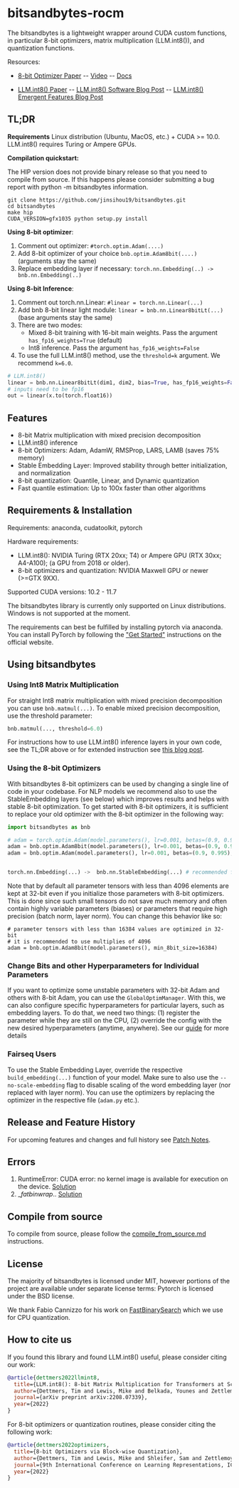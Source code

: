# bitsandbytes-rocm

The bitsandbytes is a lightweight wrapper around CUDA custom functions, in particular 8-bit optimizers, matrix multiplication (LLM.int8()), and quantization functions. 



Resources:
- [8-bit Optimizer Paper](https://arxiv.org/abs/2110.02861) --  [Video](https://www.youtube.com/watch?v=IxrlHAJtqKE) -- [Docs](https://bitsandbytes.readthedocs.io/en/latest/)

- [LLM.int8() Paper](https://arxiv.org/abs/2208.07339) -- [LLM.int8() Software Blog Post](https://huggingface.co/blog/hf-bitsandbytes-integration) -- [LLM.int8() Emergent Features Blog Post](https://timdettmers.com/2022/08/17/llm-int8-and-emergent-features/)

## TL;DR
**Requirements**
Linux distribution (Ubuntu, MacOS, etc.) + CUDA >= 10.0. LLM.int8() requires Turing or Ampere GPUs.

**Compilation quickstart:**

The HIP version does not provide binary release so that you need to compile from source. If this happens please consider submitting a bug report with python -m bitsandbytes information.

```shell
git clone https://github.com/jinsihou19/bitsandbytes.git
cd bitsandbytes
make hip
CUDA_VERSION=gfx1035 python setup.py install
```

**Using 8-bit optimizer**:
1. Comment out optimizer: ``#torch.optim.Adam(....)``
2. Add 8-bit optimizer of your choice ``bnb.optim.Adam8bit(....)`` (arguments stay the same)
3. Replace embedding layer if necessary: ``torch.nn.Embedding(..) -> bnb.nn.Embedding(..)``


**Using 8-bit Inference**:
1. Comment out torch.nn.Linear: ``#linear = torch.nn.Linear(...)``
2. Add bnb 8-bit linear light module: ``linear = bnb.nn.Linear8bitLt(...)`` (base arguments stay the same)
3. There are two modes:
   - Mixed 8-bit training with 16-bit main weights. Pass the argument ``has_fp16_weights=True`` (default)
   - Int8 inference. Pass the argument ``has_fp16_weights=False``
4. To use the full LLM.int8() method, use the ``threshold=k`` argument. We recommend ``k=6.0``.
```python
# LLM.int8()
linear = bnb.nn.Linear8bitLt(dim1, dim2, bias=True, has_fp16_weights=False, threshold=6.0)
# inputs need to be fp16
out = linear(x.to(torch.float16))
```


## Features
- 8-bit Matrix multiplication with mixed precision decomposition
- LLM.int8() inference
- 8-bit Optimizers: Adam, AdamW, RMSProp, LARS, LAMB (saves 75% memory)
- Stable Embedding Layer: Improved stability through better initialization, and normalization
- 8-bit quantization: Quantile, Linear, and Dynamic quantization
- Fast quantile estimation: Up to 100x faster than other algorithms

## Requirements & Installation

Requirements: anaconda, cudatoolkit, pytorch

Hardware requirements: 
 - LLM.int8(): NVIDIA Turing (RTX 20xx; T4) or Ampere GPU (RTX 30xx; A4-A100); (a GPU from 2018 or older).
 - 8-bit optimizers and quantization: NVIDIA Maxwell GPU or newer (>=GTX 9XX).

Supported CUDA versions: 10.2 - 11.7

The bitsandbytes library is currently only supported on Linux distributions. Windows is not supported at the moment.

The requirements can best be fulfilled by installing pytorch via anaconda. You can install PyTorch by following the ["Get Started"](https://pytorch.org/get-started/locally/) instructions on the official website.

## Using bitsandbytes

### Using Int8 Matrix Multiplication

For straight Int8 matrix multiplication with mixed precision decomposition you can use ``bnb.matmul(...)``. To enable mixed precision decomposition, use the threshold parameter:
```python
bnb.matmul(..., threshold=6.0)
```

For instructions how to use LLM.int8() inference layers in your own code, see the TL;DR above or for extended instruction see [this blog post](https://github.com/huggingface/transformers).

### Using the 8-bit Optimizers

With bitsandbytes 8-bit optimizers can be used by changing a single line of code in your codebase. For NLP models we recommend also to use the StableEmbedding layers (see below) which improves results and helps with stable 8-bit optimization.  To get started with 8-bit optimizers, it is sufficient to replace your old optimizer with the 8-bit optimizer in the following way:
```python
import bitsandbytes as bnb

# adam = torch.optim.Adam(model.parameters(), lr=0.001, betas=(0.9, 0.995)) # comment out old optimizer
adam = bnb.optim.Adam8bit(model.parameters(), lr=0.001, betas=(0.9, 0.995)) # add bnb optimizer
adam = bnb.optim.Adam(model.parameters(), lr=0.001, betas=(0.9, 0.995), optim_bits=8) # equivalent


torch.nn.Embedding(...) ->  bnb.nn.StableEmbedding(...) # recommended for NLP models
```

Note that by default all parameter tensors with less than 4096 elements are kept at 32-bit even if you initialize those parameters with 8-bit optimizers. This is done since such small tensors do not save much memory and often contain highly variable parameters (biases) or parameters that require high precision (batch norm, layer norm). You can change this behavior like so:
```
# parameter tensors with less than 16384 values are optimized in 32-bit
# it is recommended to use multiplies of 4096
adam = bnb.optim.Adam8bit(model.parameters(), min_8bit_size=16384) 
```

### Change Bits and other Hyperparameters for Individual Parameters

If you want to optimize some unstable parameters with 32-bit Adam and others with 8-bit Adam, you can use the `GlobalOptimManager`. With this, we can also configure specific hyperparameters for particular layers, such as embedding layers. To do that, we need two things: (1) register the parameter while they are still on the CPU, (2) override the config with the new desired hyperparameters (anytime, anywhere). See our [guide](howto_config_override.md) for more details

### Fairseq Users

To use the Stable Embedding Layer, override the respective `build_embedding(...)` function of your model. Make sure to also use the `--no-scale-embedding` flag to disable scaling of the word embedding layer (nor replaced with layer norm). You can use the optimizers by replacing the optimizer in the respective file (`adam.py` etc.).

## Release and Feature History

For upcoming features and changes and full history see [Patch Notes](CHANGELOG.md).

## Errors

1. RuntimeError: CUDA error: no kernel image is available for execution on the device. [Solution](errors_and_solutions.md#No-kernel-image-available)
2. __fatbinwrap_.. [Solution](errors_and_solutions.md#fatbinwrap_)

## Compile from source

To compile from source, please follow the [compile_from_source.md](compile_from_source.md) instructions.

## License

The majority of bitsandbytes is licensed under MIT, however portions of the project are available under separate license terms: Pytorch is licensed under the BSD license.

We thank Fabio Cannizzo for his work on [FastBinarySearch](https://github.com/fabiocannizzo/FastBinarySearch) which we use for CPU quantization.

## How to cite us
If you found this library and found LLM.int8() useful, please consider citing our work:

```bibtex
@article{dettmers2022llmint8,
  title={LLM.int8(): 8-bit Matrix Multiplication for Transformers at Scale},
  author={Dettmers, Tim and Lewis, Mike and Belkada, Younes and Zettlemoyer, Luke},
  journal={arXiv preprint arXiv:2208.07339},
  year={2022}
}
```

For 8-bit optimizers or quantization routines, please consider citing the following work:

```bibtex
@article{dettmers2022optimizers,
  title={8-bit Optimizers via Block-wise Quantization},
  author={Dettmers, Tim and Lewis, Mike and Shleifer, Sam and Zettlemoyer, Luke},
  journal={9th International Conference on Learning Representations, ICLR},
  year={2022}
}
```
